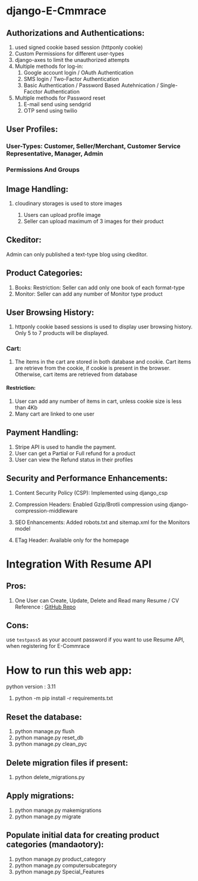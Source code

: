 
# django-E-Cmmrace

## Authorizations and Authentications:

1. used signed cookie based session (httponly cookie)
2. Custom Permissions for different user-types
3. django-axes to limit the unauthorized attempts
4. Multiple methods for log-in:
   1. Google account login / OAuth Authentication
   2. SMS login / Two-Factor Authentication
   3. Basic Authentication / Password Based Autehnication / Single-Facctor Authentication
5. Multiple methods for Password reset
   1. E-mail send using sendgrid
   2. OTP send using twilio


## User Profiles:

### User-Types: Customer, Seller/Merchant, Customer Service Representative, Manager, Admin

### Permissions And Groups


## Image Handling:
1. cloudinary storages is used to store images
   
   1. Users can upload profile image
   2. Seller can upload maximum of 3 images for their product


## Ckeditor:
Admin can only published a text-type blog using ckeditor.


## Product Categories:
1. Books:
         Restriction: Seller can add only one book of each format-type
2. Monitor:
           Seller can add any number of Monitor type product




## User Browsing History:
1. httponly cookie based sessions is used to display user browsing history. Only 5 to 7 products 
will be displayed.

### Cart:
1. The items in the cart are stored in both database and cookie. Cart items are retrieve from the cookie,
if cookie is present in the browser. Otherwise, cart items are retrieved from database

#### Restriction: 
1. User can add any number of items in cart, unless cookie size is less than 4Kb
2. Many cart are linked to one user


## Payment Handling:
1. Stripe API is used to handle the payment.
2. User can get a Partial or Full refund for a product
3. User can view the Refund status in their profiles


## Security and Performance Enhancements:

1. Content Security Policy (CSP): Implemented using django_csp

2. Compression Headers: Enabled Gzip/Brotli compression using django-compression-middleware

3. SEO Enhancements: Added robots.txt and sitemap.xml for the Monitors model

4. ETag Header: Available only for the homepage


# Integration With Resume API

## Pros:
1. One User can Create, Update, Delete and Read many Resume / CV
Reference : [GitHub Repo](https://github.com/osamaaslam86004/Resume-API-Backend.git)

## Cons:
use `testpass5` as your account password if you want to use Resume API, when registering for E-Commrace

# How to run this web app:

python version : 3.11

 1. python -m pip install -r requirements.txt
 
## Reset the database:
 1. python manage.py flush
 2. python manage.py reset_db
 3. python manage.py clean_pyc

 ## Delete migration files if present:
 1. python delete_migrations.py
 
## Apply migrations:
 1. python manage.py makemigrations
 2. python manage.py migrate 

 ## Populate initial data for creating product categories (mandaotory):
 1. python manage.py product_category 
 2. python manage.py computersubcategory 
 3. python manage.py Special_Features 
